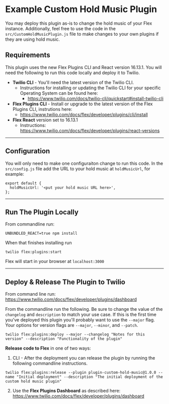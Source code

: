 # Example Custom Hold Music Plugin

You may deploy this plugin as-is to change the hold music of your Flex instance. Additionally, feel free to use the code in the `src/CustomHoldMusicPlugin.js` file to make changes to your own plugins if they are using hold music.

## Requirements

This plugin uses the new Flex Plugins CLI and React version 16.13.1. You will need the following to run this code locally and deploy it to Twilio.

- **Twilio CLI** - You'll need the latest version of the Twilio CLI.
  - Instructions for installing or updating the Twilio CLI for your specific Operating System can be found here: 
    - https://www.twilio.com/docs/twilio-cli/quickstart#install-twilio-cli
- **Flex Plugins CLI** - Install or upgrade to the latest version of the Flex Plugins CLI, instrutions here:   
  - https://www.twilio.com/docs/flex/developer/plugins/cli/install
- **Flex React** version set to 16.13.1
  - Instructions: https://www.twilio.com/docs/flex/developer/plugins/react-versions

---

## Configuration

You will only need to make one configuraiton change to run this code. In the `src/config.js` file add the URL to your hold music at `holdMusicUrl`, for example:

```
export default {
  holdMusicUrl: '<put your hold music URL here>',
};
```

---

## Run The Plugin Locally

From commandline run:
```
UNBUNDLED_REACT=true npm install
```

When that finishes installing run

```
twilio flex:plugins:start
```

Flex will start in your browser at `localhost:3000`

---

## Deploy & Release The Plugin to Twilio

From command line run:
https://www.twilio.com/docs/flex/developer/plugins/dashboard

From the commandline run the following. Be sure to change the value of the `changelog` and `description` to match your use case. If this is the first time you've deployed this plugin you'll probably want to use the `--major` flag. Your options for version flags are `--major`, `--minor`, and `--patch`.

```
twilio flex:plugins:deploy --major --changelog "Notes for this version" --description "Functionality of the plugin"
```

**Release code to Flex** in one of two ways:

1. CLI - After the deployment you can release the plugin by running the following commandline instructions.

```
twilio flex:plugins:release --plugin plugin-custom-hold-music@1.0.0 --name "Initial deployment" --description "The initial deployment of the custom hold music plugin"
```

2. Use the **Flex Plugins Dashboard** as described here: https://www.twilio.com/docs/flex/developer/plugins/dashboard
